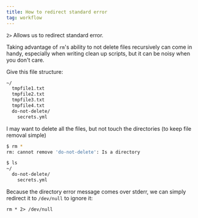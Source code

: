 ```yaml
---
title: How to redirect standard error
tag: workflow
---
```


`2>` Allows us to redirect standard error.

Taking advantage of `rm`'s ability to not delete files recursively can come in handy, especially when writing clean up scripts, but it can be noisy when you don't care.

Give this file structure:

```sh
~/
  tmpfile1.txt
  tmpfile2.txt
  tmpfile3.txt
  tmpfile4.txt
  do-not-delete/
    secrets.yml
```

I may want to delete all the files, but not touch the directories (to keep file removal simple)

```sh
$ rm *
rm: cannot remove 'do-not-delete': Is a directory

$ ls
~/
  do-not-delete/
    secrets.yml
```

Because the directory error message comes over stderr, we can simply redirect it to `/dev/null` to ignore it:

```
rm * 2> /dev/null
```
